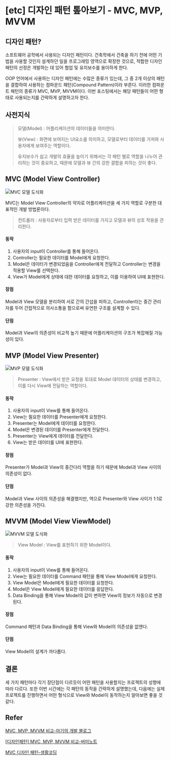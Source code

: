 # [etc] 디자인 패턴 톺아보기 - MVC, MVP, MVVM

## 디자인 패턴?

소프트웨어 공학에서 사용되는 디자인 패턴이다. 건축학에서 건축을 하기 전에 어떤 기법을 사용할 것인지 설계하던 일을 프로그래밍 영역으로 확장한 것으로, 적합한 디자인 패턴의 선정은 개발하는 데 있어 협업 및 유지보수를 용이하게 한다.

OOP 언어에서 사용하는 디자인 패턴에는 수많은 종류가 있는데, 그 중 2개 이상의 패턴을 결합하여 사용하는 컴파운드 패턴(Compound Pattern)이라 부른다. 이러한 컴파운트 패턴의 종류가 MVC, MVP, MVVM이다. 이번 포스팅에서는 해당 패턴들이 어떤 형태로 사용되는지를 간략하게 설명하고자 한다.



## 사전지식

> 모델(Model) : 어플리케이션의 데이터들을 의미한다.
>
> 뷰(View) : 화면에 보여지는 UI요소를 의미하고, 모델로부터 데이터를 가져와 사용자에게 보여주는 역할이다.
>
> 유지보수가 쉽고 개발의 효율을 높이기 위해서는 각 패턴 별로 역할을 나누어 관리하는 것이 중요하고, 때문에 모델과 뷰 간의 강한 결합을 피하는 것이 좋다.



## MVC (Model View Controller)

![MVC 모델 도식화](https://sumim00.github.io/img/in-post/2019/0527_img01.jpg)

MVC는 Model View Controller의 약자로 어플리케이션을 세 가지 역할로 구분한 대표적인 개발 방법론이다. 

> 컨트롤러 : 사용자로부터 입력 받은 데이터를 가지고 모델과 뷰의 상호 작용을 관리한다.



#### 동작

1. 사용자의 input이 Controller를 통해 들어온다.
2. Controller는 필요한 데이터를 Model에게 요청한다.
3. Model은 데이터가 변경되었음을 Controller에게 전달하고 Controller는 변경을 적용할 View를 선택한다.
4. View가 Model에게 상태에 대한 데이터를 요청하고, 이를 이용하여 UI에 표현한다.



#### 장점

Model과 View 모델을 분리하여 서로 간의 간섭을 피하고, Controller라는 중간 관리자를 두어 간접적으로 의사소통을 함으로써 유연한 구조를 설계할 수 있다.



#### 단점

Model과 View의 의존성이 비교적 높기 때문에 어플리케이션의 구조가 복잡해질 가능성이 있다.



## MVP (Model View Presenter)

![MVP 모델 도식화](https://sumim00.github.io/img/in-post/2019/0527_img02.jpg)

> Presenter : View에서 받은 요청을 토대로 Model 데이터의 상태를 변경하고, 이를 다시 View에 전달하는 역할이다.



#### 동작

1. 사용자의 input이 View를 통해 들어온다.
2. View는 필요한 데이터를 Presenter에게 요청한다.
3. Presenter는 Model에게 데이터를 요청한다.
4. Model은 변경된 데이터를 Presenter에게 전달한다.
5. Presenter는 View에게 데이터를 전달한다.
6. View는 받은 데이터를 UI에 표현한다.



#### 장점

Presenter가 Model과 View의 중간다리 역할을 하기 때문에 Model과 View 사이의 의존성이 없다.



#### 단점

Model과 View 사이의 의존성을 해결했지만, 역으로 Presenter와 View 사이가 1:1로 강한 의존성을 가진다.



## MVVM (Model View ViewModel)

![MVVM 모델 도식화](https://sumim00.github.io/img/in-post/2019/0527_img03.jpg)

>  View Model : View를 표현하기 위한 Model이다. 



#### 동작

1. 사용자의 input이 View를 통해 들어온다.
2. View는 필요한 데이터를 Command 패턴을 통해 View Model에게 요청한다.
3. View Model은 Model에게 필요한 데이터를 요청한다.
4. Model은 View Model에게 필요한 데이터를 응답한다.
5. Data Binding을 통해 View Model의 값이 변하면 View의 정보가 자동으로 변경된다.



#### 장점

Command 패턴과 Data Binding을 통해 View와 Model의 의존성을 없앤다.



#### 단점

View Model의 설계가 까다롭다.





## 결론

세 가지 패턴마다 각기 장단점이 다르듯이 어떤 패턴을 사용할지는 프로젝트의 성향에 따라 다르다. 또한 이번 시간에는 각 패턴의 동작을 간략하게 설명했는데, 다음에는 실제 프로젝트를 진행하면서 어떤 형식으로 View와 Model이 동작하는지 알아보면 좋을 것 같다.



## Refer

[MVC, MVP, MVVM 비교-마기의 개발 블로그](https://magi82.github.io/android-mvc-mvp-mvvm/)

[[디자인패턴\] MVC, MVP, MVVM 비교-버미노트]((https://beomy.tistory.com/43))

[MVC 디자인 패턴-생활코딩](<https://opentutorials.org/course/697/3828>)